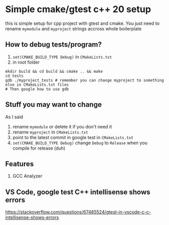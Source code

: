 # Simple cmake/gtest c++ 20 setup

this is simple setup for cpp project with gtest and cmake. You just need to rename `mymodule` and `myproject` strings accross whole boilerplate

## How to debug tests/program? 

1. `set(CMAKE_BUILD_TYPE Debug)` in `CMakeLists.txt`
2. in root folder 
```
mkdir build && cd build && cmake .. && make 
cd tests
gdb ./myproject_tests # remember you can change myproject to something else in CMakeLists.txt files
# Then google how to use gdb
```

## Stuff you may want to change

As I said
1. rename `mymodule` or delete it if you don't need it
2. rename `myproject` in `CMakeLists.txt`
3. point to the latest commit in google test in `CMakeLists.txt`
4. `set(CMAKE_BUILD_TYPE Debug)` change `Debug` to `Release` when you compile for release (duh)

## Features 

1. GCC Analyzer

## VS Code, google test C++ intellisense shows errors

https://stackoverflow.com/questions/67485524/gtest-in-vscode-c-c-intellisense-shows-errors